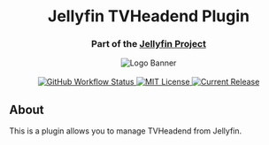 <h1 align="center">Jellyfin TVHeadend Plugin</h1>
<h3 align="center">Part of the <a href="https://jellyfin.org">Jellyfin Project</a></h3>

<p align="center">
<img alt="Logo Banner" src="https://raw.githubusercontent.com/jellyfin/jellyfin-ux/master/branding/SVG/banner-logo-solid.svg?sanitize=true"/>
<br/>
<br/>
<a href="https://github.com/jellyfin/jellyfin-plugin-tvheadend/actions?query=workflow%3A%22Test+Build+Plugin%22">
<img alt="GitHub Workflow Status" src="https://img.shields.io/github/workflow/status/jellyfin/jellyfin-plugin-tvheadend/Test%20Build%20Plugin.svg">
</a>
<a href="https://github.com/jellyfin/jellyfin-plugin-tvheadend">
<img alt="MIT License" src="https://img.shields.io/github/license/jellyfin/jellyfin-plugin-tvheadend.svg"/>
</a>
<a href="https://github.com/jellyfin/jellyfin-plugin-tvheadend/releases">
<img alt="Current Release" src="https://img.shields.io/github/release/jellyfin/jellyfin-plugin-tvheadend.svg"/>
</a>
</p>

## About
This is a plugin allows you to manage TVHeadend from Jellyfin.
